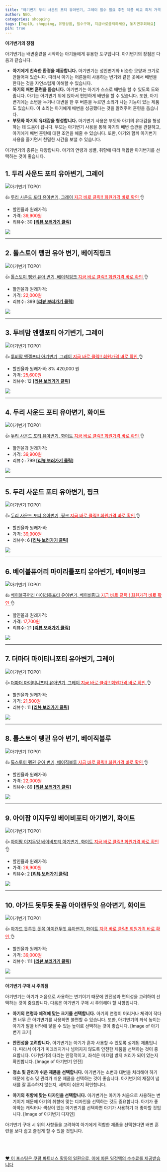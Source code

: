 ```yaml
---
title: "아기변기 두리 사운드 포티 유아변기, 그레이 필수 필요 추천 제품 비교 최저 가격 비교 장점 구매 후기 구매평"
author: NEO.
categories: shopping
tags: [Top10, shopping, 유행상품, 필수구매, 지금바로클릭하세요, 놓치면후회해요]
pin: true
---
```

**아기변기의 장점**

아기변기는 배변훈련을 시작하는 아기들에게 유용한 도구입니다. 아기변기의 장점은 다음과 같습니다.

* **아기에게 친숙한 환경을 제공합니다.** 아기변기는 성인변기와 비슷한 모양과 크기로 만들어져 있습니다. 따라서 아기는 어른들이 사용하는 변기와 같은 곳에서 배변을 한다는 것을 자연스럽게 이해할 수 있습니다.
* **아기의 배변 훈련을 돕습니다.** 아기변기는 아기가 스스로 배변을 할 수 있도록 도와줍니다. 아기는 아기변기 위에 앉아서 편안하게 배변을 할 수 있습니다. 또한, 아기변기에는 소변을 누거나 대변을 한 후 버튼을 누르면 소리가 나는 기능이 있는 제품도 있습니다. 이 소리는 아기에게 배변을 성공했다는 것을 알려주어 훈련을 돕습니다.
* **부모와 아기의 유대감을 형성합니다.** 아기변기 사용은 부모와 아기의 유대감을 형성하는 데 도움이 됩니다. 부모는 아기변기 사용을 통해 아기의 배변 습관을 관찰하고, 아기에게 배변 훈련에 대한 조언을 해줄 수 있습니다. 또한, 아기와 함께 아기변기 사용을 즐기면서 친밀한 시간을 보낼 수 있습니다.

아기변기의 종류는 다양합니다. 아기의 연령과 성별, 취향에 따라 적합한 아기변기를 선택하는 것이 좋습니다.

   

## 1. 두리 사운드 포티 유아변기, 그레이

![아기변기 TOP01](https://thumbnail7.coupangcdn.com/thumbnails/remote/490x490ex/image/retail/images/2020/08/21/19/8/58567b0c-048b-4858-af04-aff443e1bdaf.jpg)


👍 [두리 사운드 포티 유아변기, 그레이 <font color=red> 지금 바로 클릭!! 회원가격 바로 확인 </font> ](https://link.coupang.com/re/AFFSDP?lptag=AF3617701&subid=GithubCoopas&pageKey=2150004307&traceid=V0-153&itemId=3651197057&vendorItemId=71636688581) 👌 


- 할인율과 원래가격: 
- 가격: <span style='color:red'>39,900원</span>
- 리뷰수: 30  [**[리뷰 보러가기 클릭]**](https://link.coupang.com/re/AFFSDP?lptag=AF3617701&subid=GithubCoopas&pageKey=2150004307&traceid=V0-153&itemId=3651197057&vendorItemId=71636688581)

[![](/discount_price.png)](https://link.coupang.com/re/AFFSDP?lptag=AF3617701&subid=GithubCoopas&pageKey=2150004307&traceid=V0-153&itemId=3651197057&vendorItemId=71636688581)

---


   

## 2. 톨스토이 펭귄 유아 변기, 베이직핑크

![아기변기 TOP01](https://thumbnail6.coupangcdn.com/thumbnails/remote/490x490ex/image/retail/images/105993722212118-fdc8a425-9680-46dd-ac81-044d12ea9ea6.jpg)


👍 [톨스토이 펭귄 유아 변기, 베이직핑크 <font color=red> 지금 바로 클릭!! 회원가격 바로 확인 </font> ](https://link.coupang.com/re/AFFSDP?lptag=AF3617701&subid=GithubCoopas&pageKey=19923340&traceid=V0-153&itemId=79212146&vendorItemId=3133902250) 👌 


- 할인율과 원래가격: 
- 가격: <span style='color:red'>22,000원</span>
- 리뷰수: 399  [**[리뷰 보러가기 클릭]**](https://link.coupang.com/re/AFFSDP?lptag=AF3617701&subid=GithubCoopas&pageKey=19923340&traceid=V0-153&itemId=79212146&vendorItemId=3133902250)

[![](/discount_price.png)](https://link.coupang.com/re/AFFSDP?lptag=AF3617701&subid=GithubCoopas&pageKey=19923340&traceid=V0-153&itemId=79212146&vendorItemId=3133902250)

---


   

## 3. 투비맘 엔젤포티 아기변기, 그레이

![아기변기 TOP01](https://thumbnail10.coupangcdn.com/thumbnails/remote/490x490ex/image/retail/images/2020/06/30/15/3/72d185e3-fc1b-4613-a760-2365fa50daa0.jpg)


👍 [투비맘 엔젤포티 아기변기, 그레이 <font color=red> 지금 바로 클릭!! 회원가격 바로 확인 </font> ](https://link.coupang.com/re/AFFSDP?lptag=AF3617701&subid=GithubCoopas&pageKey=1149869142&traceid=V0-153&itemId=3073480193&vendorItemId=71061386695) 👌 


- 할인율과 원래가격: 8%  420,000   원
- 가격: <span style='color:red'>25,600원</span>
- 리뷰수: 12  [**[리뷰 보러가기 클릭]**](https://link.coupang.com/re/AFFSDP?lptag=AF3617701&subid=GithubCoopas&pageKey=1149869142&traceid=V0-153&itemId=3073480193&vendorItemId=71061386695)

[![](/discount_price.png)](https://link.coupang.com/re/AFFSDP?lptag=AF3617701&subid=GithubCoopas&pageKey=1149869142&traceid=V0-153&itemId=3073480193&vendorItemId=71061386695)

---


   

## 4. 두리 사운드 포티 유아변기, 화이트

![아기변기 TOP01](https://thumbnail10.coupangcdn.com/thumbnails/remote/490x490ex/image/retail/images/2020/08/21/19/2/64af4a2c-4048-4d42-a982-d28d326e1874.jpg)


👍 [두리 사운드 포티 유아변기, 화이트 <font color=red> 지금 바로 클릭!! 회원가격 바로 확인 </font> ](https://link.coupang.com/re/AFFSDP?lptag=AF3617701&subid=GithubCoopas&pageKey=2150004307&traceid=V0-153&itemId=3651197053&vendorItemId=71636688540) 👌 


- 할인율과 원래가격: 
- 가격: <span style='color:red'>39,900원</span>
- 리뷰수: 799  [**[리뷰 보러가기 클릭]**](https://link.coupang.com/re/AFFSDP?lptag=AF3617701&subid=GithubCoopas&pageKey=2150004307&traceid=V0-153&itemId=3651197053&vendorItemId=71636688540)

[![](/discount_price.png)](https://link.coupang.com/re/AFFSDP?lptag=AF3617701&subid=GithubCoopas&pageKey=2150004307&traceid=V0-153&itemId=3651197053&vendorItemId=71636688540)

---


   

## 5. 두리 사운드 포티 유아변기, 핑크

![아기변기 TOP01](https://thumbnail9.coupangcdn.com/thumbnails/remote/490x490ex/image/retail/images/2020/08/21/19/6/873cc7e7-7325-4f04-8a4c-751ac19b7b53.jpg)


👍 [두리 사운드 포티 유아변기, 핑크 <font color=red> 지금 바로 클릭!! 회원가격 바로 확인 </font> ](https://link.coupang.com/re/AFFSDP?lptag=AF3617701&subid=GithubCoopas&pageKey=2150004307&traceid=V0-153&itemId=3651197055&vendorItemId=71636688566) 👌 


- 할인율과 원래가격: 
- 가격: <span style='color:red'>39,900원</span>
- 리뷰수: 6  [**[리뷰 보러가기 클릭]**](https://link.coupang.com/re/AFFSDP?lptag=AF3617701&subid=GithubCoopas&pageKey=2150004307&traceid=V0-153&itemId=3651197055&vendorItemId=71636688566)

[![](/discount_price.png)](https://link.coupang.com/re/AFFSDP?lptag=AF3617701&subid=GithubCoopas&pageKey=2150004307&traceid=V0-153&itemId=3651197055&vendorItemId=71636688566)

---


   

## 6. 베이블퓨어리 마이리틀포티 유아변기, 베이비핑크

![아기변기 TOP01](https://thumbnail8.coupangcdn.com/thumbnails/remote/490x490ex/image/retail/images/2019/06/28/16/3/c4ad70f7-996c-4f17-b3de-f585135211f8.jpg)


👍 [베이블퓨어리 마이리틀포티 유아변기, 베이비핑크 <font color=red> 지금 바로 클릭!! 회원가격 바로 확인 </font> ](https://link.coupang.com/re/AFFSDP?lptag=AF3617701&subid=GithubCoopas&pageKey=175686466&traceid=V0-153&itemId=502425088&vendorItemId=4987846528) 👌 


- 할인율과 원래가격: 
- 가격: <span style='color:red'>17,700원</span>
- 리뷰수: 21  [**[리뷰 보러가기 클릭]**](https://link.coupang.com/re/AFFSDP?lptag=AF3617701&subid=GithubCoopas&pageKey=175686466&traceid=V0-153&itemId=502425088&vendorItemId=4987846528)

[![](/discount_price.png)](https://link.coupang.com/re/AFFSDP?lptag=AF3617701&subid=GithubCoopas&pageKey=175686466&traceid=V0-153&itemId=502425088&vendorItemId=4987846528)

---


   

## 7. 더마더 마이티니포티 유아변기, 그레이

![아기변기 TOP01](https://thumbnail8.coupangcdn.com/thumbnails/remote/490x490ex/image/product/image/vendoritem/2018/11/07/3805072804/bdce54b5-b44a-4754-b4e1-6e68f65ff4bf.jpg)


👍 [더마더 마이티니포티 유아변기, 그레이 <font color=red> 지금 바로 클릭!! 회원가격 바로 확인 </font> ](https://link.coupang.com/re/AFFSDP?lptag=AF3617701&subid=GithubCoopas&pageKey=92345472&traceid=V0-153&itemId=328311954&vendorItemId=3805072804) 👌 


- 할인율과 원래가격: 
- 가격: <span style='color:red'>21,500원</span>
- 리뷰수: 11  [**[리뷰 보러가기 클릭]**](https://link.coupang.com/re/AFFSDP?lptag=AF3617701&subid=GithubCoopas&pageKey=92345472&traceid=V0-153&itemId=328311954&vendorItemId=3805072804)

[![](/discount_price.png)](https://link.coupang.com/re/AFFSDP?lptag=AF3617701&subid=GithubCoopas&pageKey=92345472&traceid=V0-153&itemId=328311954&vendorItemId=3805072804)

---


   

## 8. 톨스토이 펭귄 유아 변기, 베이직블루

![아기변기 TOP01](https://thumbnail10.coupangcdn.com/thumbnails/remote/490x490ex/image/retail/images/106003808918337-5a2a0ce0-2bfe-4ad3-ab65-1e6aa18b11fa.jpg)


👍 [톨스토이 펭귄 유아 변기, 베이직블루 <font color=red> 지금 바로 클릭!! 회원가격 바로 확인 </font> ](https://link.coupang.com/re/AFFSDP?lptag=AF3617701&subid=GithubCoopas&pageKey=19923340&traceid=V0-153&itemId=116713510&vendorItemId=3133902251) 👌 


- 할인율과 원래가격: 
- 가격: <span style='color:red'>22,000원</span>
- 리뷰수: 89  [**[리뷰 보러가기 클릭]**](https://link.coupang.com/re/AFFSDP?lptag=AF3617701&subid=GithubCoopas&pageKey=19923340&traceid=V0-153&itemId=116713510&vendorItemId=3133902251)

[![](/discount_price.png)](https://link.coupang.com/re/AFFSDP?lptag=AF3617701&subid=GithubCoopas&pageKey=19923340&traceid=V0-153&itemId=116713510&vendorItemId=3133902251)

---


   

## 9. 아이팜 이지두잉 베이비포티 아기변기, 화이트

![아기변기 TOP01](https://thumbnail8.coupangcdn.com/thumbnails/remote/490x490ex/image/vendor_inventory/80a1/3f786104ee0251fc5218cfa319f8804262ba5fe531818d568df934f2191c.jpg)


👍 [아이팜 이지두잉 베이비포티 아기변기, 화이트 <font color=red> 지금 바로 클릭!! 회원가격 바로 확인 </font> ](https://link.coupang.com/re/AFFSDP?lptag=AF3617701&subid=GithubCoopas&pageKey=108080477&traceid=V0-153&itemId=8168880516&vendorItemId=79576094212) 👌 


- 할인율과 원래가격: 
- 가격: <span style='color:red'>26,900원</span>
- 리뷰수: 2  [**[리뷰 보러가기 클릭]**](https://link.coupang.com/re/AFFSDP?lptag=AF3617701&subid=GithubCoopas&pageKey=108080477&traceid=V0-153&itemId=8168880516&vendorItemId=79576094212)

[![](/discount_price.png)](https://link.coupang.com/re/AFFSDP?lptag=AF3617701&subid=GithubCoopas&pageKey=108080477&traceid=V0-153&itemId=8168880516&vendorItemId=79576094212)

---


   

## 10. 아가드 돗투돗 돗꼼 아이캔두잇 유아변기, 화이트

![아기변기 TOP01](https://thumbnail9.coupangcdn.com/thumbnails/remote/490x490ex/image/retail/images/1763109379621938-0d12ecee-91bf-47e4-a6fa-b3de2d58d5fa.jpg)


👍 [아가드 돗투돗 돗꼼 아이캔두잇 유아변기, 화이트 <font color=red> 지금 바로 클릭!! 회원가격 바로 확인 </font> ](https://link.coupang.com/re/AFFSDP?lptag=AF3617701&subid=GithubCoopas&pageKey=6143525601&traceid=V0-153&itemId=11804559288&vendorItemId=79078111791) 👌 


- 할인율과 원래가격: 
- 가격: <span style='color:red'>39,000원</span>
- 리뷰수: 111  [**[리뷰 보러가기 클릭]**](https://link.coupang.com/re/AFFSDP?lptag=AF3617701&subid=GithubCoopas&pageKey=6143525601&traceid=V0-153&itemId=11804559288&vendorItemId=79078111791)

[![](/discount_price.png)](https://link.coupang.com/re/AFFSDP?lptag=AF3617701&subid=GithubCoopas&pageKey=6143525601&traceid=V0-153&itemId=11804559288&vendorItemId=79078111791)

---
**아기변기 구매 시 주의점**

아기변기는 아기가 처음으로 사용하는 변기이기 때문에 안전성과 편의성을 고려하여 선택하는 것이 중요합니다. 다음은 아기변기 구매 시 주의해야 할 사항입니다.

* **아기의 연령과 체격에 맞는 크기를 선택합니다.** 아기의 연령이 어리거나 체격이 작다면 너무 큰 아기변기를 사용하면 불편할 수 있습니다. 또한, 아기변기의 좌석 높이는 아기가 발을 바닥에 닿을 수 있는 높이로 선택하는 것이 좋습니다.
[Image of 아기변기 크기]
* **안전성을 고려합니다.** 아기변기는 아기가 혼자 사용할 수 있도록 설계된 제품입니다. 따라서 아기가 미끄러지거나 넘어지지 않도록 안전한 제품을 선택하는 것이 중요합니다. 아기변기의 다리는 안정적이고, 좌석은 미끄럼 방지 처리가 되어 있는지 확인합니다.
[Image of 아기변기 안전]
* **청소 및 관리가 쉬운 제품을 선택합니다.** 아기변기는 소변과 대변을 처리해야 하기 때문에 청소 및 관리가 쉬운 제품을 선택하는 것이 좋습니다. 아기변기의 재질이 냄새를 잘 흡수하지 않는지, 세척이 쉬운지 확인합니다.

* **아기의 취향에 맞는 디자인을 선택합니다.** 아기변기는 아기가 처음으로 사용하는 변기이기 때문에 아기의 취향에 맞는 디자인을 선택하는 것도 중요합니다. 아기가 좋아하는 캐릭터나 색상이 있는 아기변기를 선택하면 아기가 사용하기 더 좋아할 것입니다.
[Image of 아기변기 디자인]

아기변기 구매 시 위의 사항들을 고려하여 아기에게 적합한 제품을 선택한다면 배변 훈련을 보다 쉽고 즐겁게 할 수 있을 것입니다.<br><br><br><br><br> [ ❤  이 포스팅은 쿠팡 파트너스 활동의 일환으로, 이에 따른 일정액의 수수료를 제공받습니다](https://link.coupang.com/a/bcEFyh)